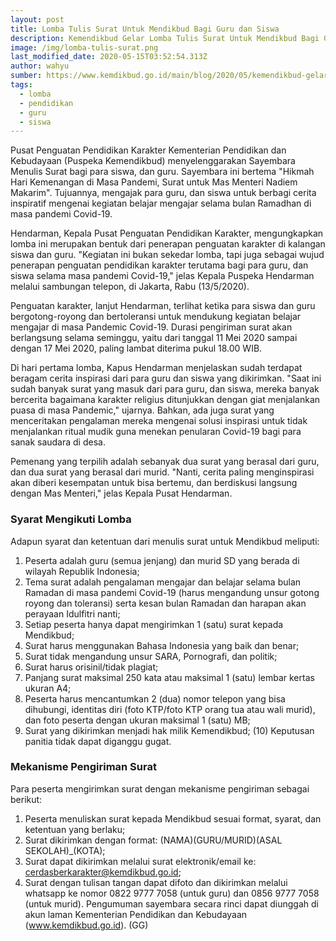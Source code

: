 ```yaml
---
layout: post
title: Lomba Tulis Surat Untuk Mendikbud Bagi Guru dan Siswa
description: Kemendikbud Gelar Lomba Tulis Surat Untuk Mendikbud Bagi Guru dan Siswa
image: /img/lomba-tulis-surat.png
last_modified_date: 2020-05-15T03:52:54.313Z
author: wahyu
sumber: https://www.kemdikbud.go.id/main/blog/2020/05/kemendikbud-gelar-lomba-tulis-surat-untuk-mendikbud-bagi-guru-dan-siswa
tags:
  - lomba
  - pendidikan
  - guru
  - siswa
---
```

Pusat Penguatan Pendidikan Karakter Kementerian Pendidikan dan Kebudayaan (Puspeka Kemendikbud) menyelenggarakan Sayembara Menulis Surat bagi para siswa, dan guru. Sayembara ini bertema "Hikmah Hari Kemenangan di Masa Pandemi, Surat untuk Mas Menteri Nadiem Makarim". Tujuannya, mengajak para guru, dan siswa untuk berbagi cerita inspiratif mengenai kegiatan belajar mengajar selama bulan Ramadhan di masa pandemi Covid-19.

Hendarman, Kepala Pusat Penguatan Pendidikan Karakter, mengungkapkan lomba ini merupakan bentuk dari penerapan penguatan karakter di kalangan siswa dan guru. "Kegiatan ini bukan sekedar lomba, tapi juga sebagai wujud penerapan penguatan pendidikan karakter terutama bagi para guru, dan siswa selama masa pandemi Covid-19," jelas Kepala Puspeka Hendarman melalui sambungan telepon, di Jakarta, Rabu (13/5/2020).

Penguatan karakter, lanjut Hendarman, terlihat ketika para siswa dan guru bergotong-royong dan bertoleransi untuk mendukung kegiatan belajar mengajar di masa Pandemic Covid-19. Durasi pengiriman surat akan berlangsung selama seminggu, yaitu dari tanggal 11 Mei 2020 sampai dengan 17 Mei 2020, paling lambat diterima pukul 18.00 WIB.

Di hari pertama lomba, Kapus Hendarman menjelaskan sudah terdapat beragam cerita inspirasi dari para guru dan siswa yang dikirimkan. "Saat ini sudah banyak surat yang masuk dari para guru, dan siswa, mereka banyak bercerita bagaimana karakter religius ditunjukkan dengan giat menjalankan puasa di masa Pandemic," ujarnya. Bahkan, ada juga surat yang menceritakan pengalaman mereka mengenai solusi inspirasi untuk tidak menjalankan ritual mudik guna menekan penularan Covid-19 bagi para sanak saudara di desa.

Pemenang yang terpilih adalah sebanyak dua surat yang berasal dari guru, dan dua surat yang berasal dari murid. "Nanti, cerita paling menginspirasi akan diberi kesempatan untuk bisa bertemu, dan berdiskusi langsung dengan Mas Menteri," jelas Kepala Pusat Hendarman.

### Syarat Mengikuti Lomba
Adapun syarat dan ketentuan dari menulis surat untuk Mendikbud meliputi: 
1. Peserta adalah guru (semua jenjang) dan murid SD yang berada di wilayah Republik Indonesia; 
2. Tema surat adalah pengalaman mengajar dan belajar selama bulan Ramadan di masa pandemi Covid-19 (harus mengandung unsur gotong royong dan toleransi) serta kesan bulan Ramadan dan harapan akan perayaan Idulfitri nanti; 
3. Setiap peserta hanya dapat mengirimkan 1 (satu) surat kepada Mendikbud; 
4. Surat harus menggunakan Bahasa Indonesia yang baik dan benar; 
5. Surat tidak mengandung unsur SARA, Pornografi, dan politik; 
6. Surat harus orisinil/tidak plagiat; 
7. Panjang surat maksimal 250 kata atau maksimal 1 (satu) lembar kertas ukuran A4; 
8. Peserta harus mencantumkan 2 (dua) nomor telepon yang bisa dihubungi, identitas diri (foto KTP/foto KTP orang tua atau wali murid), dan foto peserta dengan ukuran maksimal 1 (satu) MB; 
9. Surat yang dikirimkan menjadi hak milik Kemendikbud; (10) Keputusan panitia tidak dapat diganggu gugat.

### Mekanisme Pengiriman Surat
Para peserta mengirimkan surat dengan mekanisme pengiriman sebagai berikut: 
1. Peserta menuliskan surat kepada Mendikbud sesuai format, syarat, dan ketentuan yang berlaku; 
2. Surat dikirimkan dengan format: (NAMA)(GURU/MURID)(ASAL SEKOLAH)_(KOTA);
3. Surat dapat dikirimkan melalui surat elektronik/email ke: cerdasberkarakter@kemdikbud.go.id; 
4. Surat dengan tulisan tangan dapat difoto dan dikirimkan melalui whatsapp ke nomor 0822 9777 7058 (untuk guru) dan 0856 9777 7058 (untuk murid). Pengumuman sayembara secara rinci dapat diunggah di akun laman Kementerian Pendidikan dan Kebudayaan (www.kemdikbud.go.id). (GG)